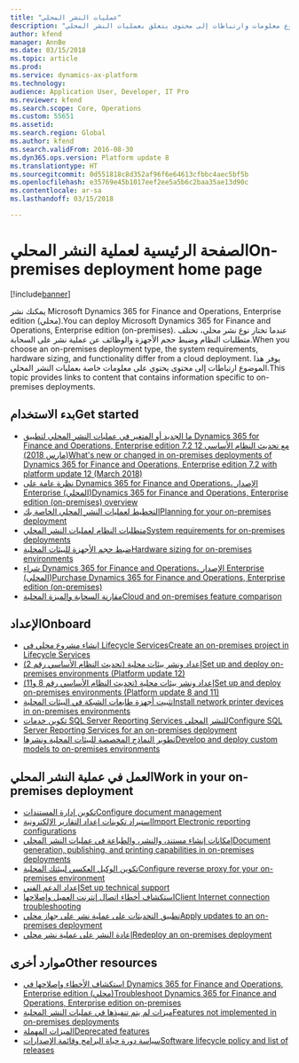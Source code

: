 ```yaml
---
title: "عمليات النشر المحلي"
description: "يوفر هذا الموضوع معلومات وارتباطات إلى محتوى يتعلق بعمليات النشر المحلي."
author: kfend
manager: AnnBe
ms.date: 03/15/2018
ms.topic: article
ms.prod: 
ms.service: dynamics-ax-platform
ms.technology: 
audience: Application User, Developer, IT Pro
ms.reviewer: kfend
ms.search.scope: Core, Operations
ms.custom: 55651
ms.assetid: 
ms.search.region: Global
ms.author: kfend
ms.search.validFrom: 2016-08-30
ms.dyn365.ops.version: Platform update 8
ms.translationtype: HT
ms.sourcegitcommit: 0d551818c8d352af96f6e64613cfbbc4aec5bf5b
ms.openlocfilehash: e35769e45b1017eef2ee5a5b6c2baa35ae13d90c
ms.contentlocale: ar-sa
ms.lasthandoff: 03/15/2018

---
```

# <a name="on-premises-deployment-home-page"></a><span data-ttu-id="e7d9c-103">الصفحة الرئيسية لعملية النشر المحلي</span><span class="sxs-lookup"><span data-stu-id="e7d9c-103">On-premises deployment home page</span></span>

[!include[banner](../includes/banner.md)]

<span data-ttu-id="e7d9c-104">يمكنك نشر Microsoft Dynamics 365 for Finance and Operations, Enterprise edition (محلي).</span><span class="sxs-lookup"><span data-stu-id="e7d9c-104">You can deploy Microsoft Dynamics 365 for Finance and Operations, Enterprise edition (on-premises).</span></span> <span data-ttu-id="e7d9c-105">عندما تختار نوع نشر محلي، تختلف متطلبات النظام وضبط حجم الأجهزة والوظائف عن عملية نشر على السحابة.</span><span class="sxs-lookup"><span data-stu-id="e7d9c-105">When you choose an on-premises deployment type, the system requirements, hardware sizing, and functionality differ from a cloud deployment.</span></span> <span data-ttu-id="e7d9c-106">يوفر هذا الموضوع ارتباطات إلى محتوى يحتوي على معلومات خاصة بعمليات النشر المحلي.</span><span class="sxs-lookup"><span data-stu-id="e7d9c-106">This topic provides links to content that contains information specific to on-premises deployments.</span></span>

## <a name="get-started"></a><span data-ttu-id="e7d9c-107">بدء الاستخدام</span><span class="sxs-lookup"><span data-stu-id="e7d9c-107">Get started</span></span>
- [<span data-ttu-id="e7d9c-108">ما الجديد أو المتغير في عمليات النشر المحلي لتطبيق Dynamics 365 for Finance and Operations, Enterprise edition 7.2 مع تحديث النظام الأساسي 12 (مارس 2018)</span><span class="sxs-lookup"><span data-stu-id="e7d9c-108">What's new or changed in on-premises deployments of Dynamics 365 for Finance and Operations, Enterprise edition 7.2 with platform update 12 (March 2018)</span></span>](../../fin-and-ops/get-started/whats-new-LBD-PU12-App72.md)
- [<span data-ttu-id="e7d9c-109">نظرة عامة على Dynamics 365 for Finance and Operations، الإصدار Enterprise (المحلي)</span><span class="sxs-lookup"><span data-stu-id="e7d9c-109">Dynamics 365 for Finance and Operations, Enterprise edition (on-premises) overview</span></span>](on-premises-overview.md)
- [<span data-ttu-id="e7d9c-110">التخطيط لعمليات النشر المحلي الخاصة بك</span><span class="sxs-lookup"><span data-stu-id="e7d9c-110">Planning for your on-premises deployment</span></span>](plan-onprem-deployment.md)
- [<span data-ttu-id="e7d9c-111">متطلبات النظام لعمليات النشر المحلي</span><span class="sxs-lookup"><span data-stu-id="e7d9c-111">System requirements for on-premises deployments</span></span>](../../fin-and-ops/get-started/system-requirements-on-prem.md)
- [<span data-ttu-id="e7d9c-112">ضبط حجم الأجهزة للبيئات المحلية</span><span class="sxs-lookup"><span data-stu-id="e7d9c-112">Hardware sizing for on-premises environments</span></span>](../../fin-and-ops/get-started/hardware-sizing-on-premises-environments.md)
- [<span data-ttu-id="e7d9c-113">شراء Dynamics 365 for Finance and Operations، الإصدار Enterprise (المحلي)</span><span class="sxs-lookup"><span data-stu-id="e7d9c-113">Purchase Dynamics 365 for Finance and Operations, Enterprise edition (on-premises)</span></span>](../../fin-and-ops/get-started/purchase-on-premises.md)
- [<span data-ttu-id="e7d9c-114">مقارنة السحابة والميزة المحلية</span><span class="sxs-lookup"><span data-stu-id="e7d9c-114">Cloud and on-premises feature comparison</span></span>](../../fin-and-ops/get-started/cloud-prem-comparison.md)

## <a name="onboard"></a><span data-ttu-id="e7d9c-115">الإعداد</span><span class="sxs-lookup"><span data-stu-id="e7d9c-115">Onboard</span></span>
- [<span data-ttu-id="e7d9c-116">إنشاء مشروع محلي في Lifecycle Services</span><span class="sxs-lookup"><span data-stu-id="e7d9c-116">Create an on-premises project in Lifecycle Services</span></span>](../lifecycle-services/lbd-create-lcs-on-prem-project.md)
- [<span data-ttu-id="e7d9c-117">إعداد ونشر بيئات محلية (تحديث النظام الأساسي رقم 2)</span><span class="sxs-lookup"><span data-stu-id="e7d9c-117">Set up and deploy on-premises environments (Platform update 12)</span></span>](setup-deploy-on-premises-pu12.md)
- [<span data-ttu-id="e7d9c-118">إعداد ونشر بيئات محلية (تحديث النظام الأساسي رقم 8 و11)</span><span class="sxs-lookup"><span data-stu-id="e7d9c-118">Set up and deploy on-premises environments (Platform update 8 and 11)</span></span>](setup-deploy-on-premises-pu8-pu11.md)
- [<span data-ttu-id="e7d9c-119">تثبيت أجهزة طابعات الشبكة في البيئات المحلية</span><span class="sxs-lookup"><span data-stu-id="e7d9c-119">Install network printer devices in on-premises environments</span></span>](../analytics/install-network-printer-onprem.md)
- [<span data-ttu-id="e7d9c-120">تكوين خدمات SQL Server Reporting Services للنشر المحلي</span><span class="sxs-lookup"><span data-stu-id="e7d9c-120">Configure SQL Server Reporting Services for an on-premises deployment</span></span>](../analytics/configure-ssrs-on-premises.md)
- [<span data-ttu-id="e7d9c-121">تطوير النماذج المخصصة للبيئات المحلية ونشرها</span><span class="sxs-lookup"><span data-stu-id="e7d9c-121">Develop and deploy custom models to on-premises environments</span></span>](develop-deploy-custom-models-on-premises.md)

## <a name="work-in-your-on-premises-deployment"></a><span data-ttu-id="e7d9c-122">العمل في عملية النشر المحلي</span><span class="sxs-lookup"><span data-stu-id="e7d9c-122">Work in your on-premises deployment</span></span>
- [<span data-ttu-id="e7d9c-123">تكوين إدارة المستندات</span><span class="sxs-lookup"><span data-stu-id="e7d9c-123">Configure document management</span></span>](../../fin-and-ops/organization-administration/configure-document-management.md)
- [<span data-ttu-id="e7d9c-124">استيراد تكوينات إعداد التقارير الإلكترونية</span><span class="sxs-lookup"><span data-stu-id="e7d9c-124">Import Electronic reporting configurations</span></span>](../analytics/electronic-reporting-import-ger-configurations.md)
- [<span data-ttu-id="e7d9c-125">إمكانات إنشاء مستند، والنشر، والطباعة في عمليات النشر المحلي</span><span class="sxs-lookup"><span data-stu-id="e7d9c-125">Document generation, publishing, and printing capabilities in on-premises deployments</span></span>](../analytics/printing-capabilities-on-premises.md)
- [<span data-ttu-id="e7d9c-126">تكوين الوكيل العكسي لبيئتك المحلية</span><span class="sxs-lookup"><span data-stu-id="e7d9c-126">Configure reverse proxy for your on-premises environment</span></span>](onprem-reverseproxy.md)
- [<span data-ttu-id="e7d9c-127">إعداد الدعم الفني</span><span class="sxs-lookup"><span data-stu-id="e7d9c-127">Set up technical support</span></span>](../lifecycle-services/support-experience.md)
- [<span data-ttu-id="e7d9c-128">استكشاف أخطاء اتصال إنترنت العميل وإصلاحها</span><span class="sxs-lookup"><span data-stu-id="e7d9c-128">Client Internet connection troubleshooting</span></span>](../user-interface/client-disconnected.md)
- [<span data-ttu-id="e7d9c-129">تطبيق التحديثات على عملية نشر على جهاز محلي</span><span class="sxs-lookup"><span data-stu-id="e7d9c-129">Apply updates to an on-premises deployment</span></span>](apply-updates-on-premises.md)
- [<span data-ttu-id="e7d9c-130">إعادة النشر على عملية نشر محلي</span><span class="sxs-lookup"><span data-stu-id="e7d9c-130">Redeploy an on-premises deployment</span></span>](redeploy-on-prem.md)

## <a name="other-resources"></a><span data-ttu-id="e7d9c-131">موارد أخرى</span><span class="sxs-lookup"><span data-stu-id="e7d9c-131">Other resources</span></span>
- [<span data-ttu-id="e7d9c-132">استكشاف الأخطاء وإصلاحها في Dynamics 365 for Finance and Operations, Enterprise edition (محلي)</span><span class="sxs-lookup"><span data-stu-id="e7d9c-132">Troubleshoot Dynamics 365 for Finance and Operations, Enterprise edition on-premises</span></span>](troubleshoot-on-prem.md)
- [<span data-ttu-id="e7d9c-133">ميزات لم يتم تنفيذها في عمليات النشر المحلية</span><span class="sxs-lookup"><span data-stu-id="e7d9c-133">Features not implemented in on-premises deployments</span></span>](../../fin-and-ops/get-started/features-not-implemented-on-prem.md)
- [<span data-ttu-id="e7d9c-134">الميزات المهملة</span><span class="sxs-lookup"><span data-stu-id="e7d9c-134">Deprecated features</span></span>](../migration-upgrade/deprecated-features.md)
- [<span data-ttu-id="e7d9c-135">سياسة دورة حياة البرامج وقائمة الإصدارات</span><span class="sxs-lookup"><span data-stu-id="e7d9c-135">Software lifecycle policy and list of releases</span></span>](../migration-upgrade/versions-update-policy.md)
 

